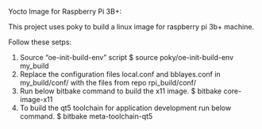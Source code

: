 Yocto Image for Raspberry Pi 3B+:

This project uses poky to build a linux image for raspberry pi 3b+ machine.

Follow these setps:
1. Source “oe-init-build-env” script
  $ source poky/oe-init-build-env my_build
2. Replace the configuration files local.conf and bblayes.conf in my_build/conf/ with the files from repo rpi_build/conf/
3. Run below bitbake command to build the x11 image.
  $ bitbake core-image-x11
4. To build the qt5 toolchain for application development run below command.
  $ bitbake meta-toolchain-qt5
